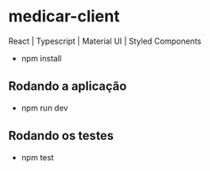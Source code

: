 # medicar-client
React | Typescript | Material UI | Styled Components


- npm install

## Rodando a aplicação 
- npm run dev

## Rodando os testes
- npm test
